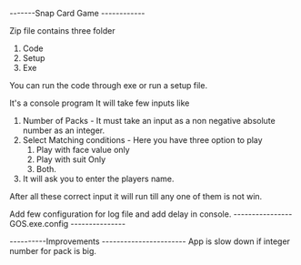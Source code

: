 -------Snap Card Game ------------

Zip file contains three folder 
  
  1. Code
  2. Setup
  3. Exe

You can run the code through exe or run a setup file.

It's a console program It will take few inputs like 

  1. Number of Packs - It must take an input as a non negative absolute number as an integer.
  2. Select Matching conditions - Here you have three option to play 
        1. Play with face value only
        2. Play with suit Only
        3. Both.
  3. It will ask you to enter the players name.
  
After all these correct input it will run till any one of them is not win.

Add few configuration for log file and add delay in console.
----------------GOS.exe.config ---------------
 <appSettings>
    <add key="EnableLogging" value="true" />
    <add key="PlayDelayMilliseconds" value="1" />
  </appSettings>


----------Improvements -----------------------
App is slow down if integer number for pack is big.  
 
